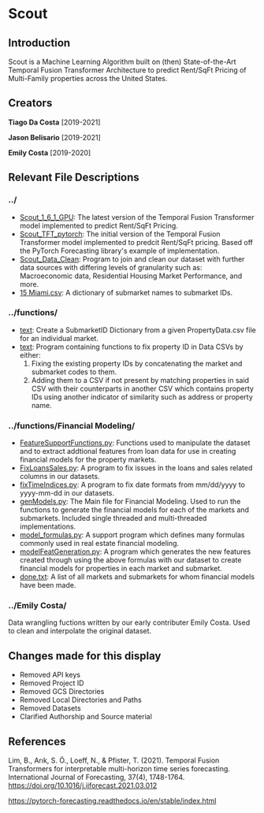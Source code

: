 # Scout
## Introduction
Scout is a Machine Learning Algorithm built on (then) State-of-the-Art Temporal Fusion Transformer Architecture to predict Rent/SqFt Pricing of Multi-Family properties across the United States.

## Creators
**Tiago Da Costa** [2019-2021]

**Jason Belisario** [2019-2021]

**Emily Costa** [2019-2020]

## Relevant File Descriptions
### ../
- [Scout_1_6_1_GPU](Scout/Scout_1_6_1_GPU.ipynb): The latest version of the Temporal Fusion Transformer model implemented to predict Rent/SqFt Pricing.
- [Scout_TFT_pytorch](Scout/Scout_TFT_pytorch.ipynb): The initial version of the Temporal Fusion Transformer model implemented to predcit Rent/SqFt pricing. Based off the PyTorch Forecasting library's example of implementation.
- [Scout_Data_Clean](Scout/Scout_Data_Clean.ipynb): Program to join and clean our dataset with further data sources with differing levels of granularity such as: Macroeconomic data, Residential Housing Market Performance, and more. 
- [15 Miami.csv](<Scout/15 Miami.csv>): A dictionary of submarket names to submarket IDs.
### ../functions/
- [text](Scout/functions/market_dictionary.py): Create a SubmarketID Dictionary from a given PropertyData.csv file for an individual market.
- [text](Scout/functions/PropertyIdFixes.py): Program containing functions to fix property ID in Data CSVs by either:
    1) Fixing the existing property IDs by concatenating the market and submarket
        codes to them.
    2) Adding them to a CSV if not present by matching properties in said CSV
     with their counterparts in another CSV which contains property IDs using
     another indicator of similarity such as address or property name.
### ../functions/Financial Modeling/
- [FeatureSupportFunctions.py](<Scout/functions/Financial Modeling/FeatureSupportFunctions.py>): Functions used to manipulate the dataset and to extract addtional features from loan data for use in creating financial models for the property markets.
- [FixLoansSales.py](<Scout/functions/Financial Modeling/FixLoansSales.py>): A program to fix issues in the loans and sales related columns in our datasets.
- [fixTimeIndices.py](<Scout/functions/Financial Modeling/fixTimeIndices.py>): A program to fix date formats from mm/dd/yyyy to yyyy-mm-dd in our datasets.
- [genModels.py](<Scout/functions/Financial Modeling/genModels.py>): The Main file for Financial Modeling. Used to run the functions to generate the financial models for each of the markets and submarkets. Included single threaded and multi-threaded implementations.
- [model_formulas.py](<Scout/functions/Financial Modeling/model_formulas.py>): A support program which defines many formulas commonly used in real estate financial modeling.
- [modelFeatGeneration.py](<Scout/functions/Financial Modeling/modelFeatGeneration.py>): A program which generates the new features created through using the above formulas with our dataset to create financial models for properties in each market and submarket.
- [done.txt](<Scout/functions/Financial Modeling/done.txt>): A list of all markets and submarkets for whom financial models have been made.
### ../Emily Costa/
Data wrangling fuctions written by our early contributer Emily Costa. Used to clean and interpolate the original dataset.

## Changes made for this display
- Removed API keys
- Removed Project ID
- Removed GCS Directories
- Removed Local Directories and Paths
- Removed Datasets
- Clarified Authorship and Source material

## References

Lim, B., Arık, S. Ö., Loeff, N., & Pfister, T. (2021). Temporal Fusion Transformers for interpretable multi-horizon time series forecasting. International Journal of Forecasting, 37(4), 1748-1764. https://doi.org/10.1016/j.ijforecast.2021.03.012

https://pytorch-forecasting.readthedocs.io/en/stable/index.html